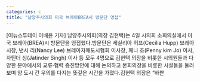 ```yaml
---
categories: c
title: "남양주시의회 미국 브레아BREA시 방문단 영접"
---
```

[이뉴스투데이 이배윤 기자] 남양주시의회(의장 김현택)는 4일 시의회 소회의실에서 미국 브레아(BREA)시 방문단을 영접했다.방문단은 세실리아 허프(Cecilia Hupp) 브레아 시장, 낸시 리(Nancy Lee) 브레아자매도시협회 이사장, 페니 조(Penny kim Jo) 이사, 자틴더 싱(Jatinder Singh) 이사 등 모두 4명으로 김현택 의장을 비롯한 시의원들과 다양한 분야에서의 교류·협력 증진방안에 대해 논의하고 본회의장을 비롯한 시설들을 둘러보며 양 도시 간 우의를 다지는 뜻깊은 시간을 가졌다.김현택 의장은 “바쁜